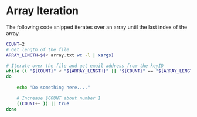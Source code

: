 # Array Iteration

The following code snipped iterates over an array until the last index of the array.

```bash
COUNT=2
# Get length of the file
ARRAY_LENGTH=$(< array.txt wc -l | xargs)

# Iterate over the file and get email address from the keyID
while (( "${COUNT}" < "${ARRAY_LENGTH}" || "${COUNT}" == "${ARRAY_LENGTH}" ))
do
   
    echo "Do something here...."

    # Increase $COUNT about number 1
    ((COUNT++ )) || true
done
```